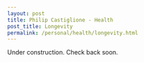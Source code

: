 ```yaml
---
layout: post
title: Philip Castiglione - Health
post_title: Longevity
permalink: /personal/health/longevity.html
---
```


Under construction. Check back soon.
